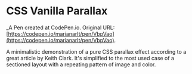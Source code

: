 # CSS Vanilla Parallax
 _A Pen created at CodePen.io. Original URL: [https://codepen.io/marianarlt/pen/VbpVao](https://codepen.io/marianarlt/pen/VbpVao).

 A minimalistic demonstration of a pure CSS parallax effect according to a great article by Keith Clark. It's simplified to the most used case of a sectioned layout with a repeating pattern of image and color.